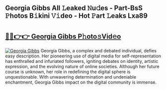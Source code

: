 ## Georgia Gibbs All 𝙻eaked 𝙽u𝚍es - Part-BsS 𝙿hotos B𝚒kini 𝚅𝚒deo - Hot 𝙿art 𝙻eaks Lxa89

# <h2><a href="http://ld3zoh.urlbe.top/?page=Georgia+Gibbs">🔗🔗👉👉 Georgia Gibbs P𝚑oto𝚜Vid𝚎o</a></h2>

[![Georgia Gibbs](https://i.imgur.com/eBuTRDB.gif)](http://ld3zoh.urlbe.top/?page=Georgia+Gibbs)
Georgia Gibbs, a complex and debated individual, defies easy description. Her pioneering use of digital media for self-representation has enthralled and infuriated followers, igniting debates on identity, artistic expression, and the evolving nature of online societies. Although her future course is unknown, her role in redefining the digital sphere is unquestionable. With unwavering determination and undeniable enchantment, Georgia Gibbs impact on the digital community is immense.
